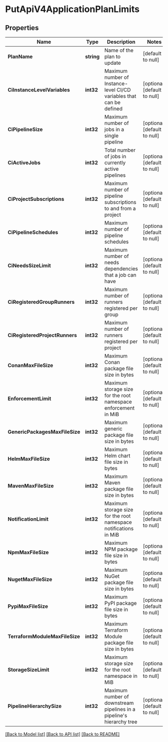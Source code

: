 # PutApiV4ApplicationPlanLimits

## Properties
Name | Type | Description | Notes
------------ | ------------- | ------------- | -------------
**PlanName** | **string** | Name of the plan to update | [default to null]
**CiInstanceLevelVariables** | **int32** | Maximum number of Instance-level CI/CD variables that can be defined | [optional] [default to null]
**CiPipelineSize** | **int32** | Maximum number of jobs in a single pipeline | [optional] [default to null]
**CiActiveJobs** | **int32** | Total number of jobs in currently active pipelines | [optional] [default to null]
**CiProjectSubscriptions** | **int32** | Maximum number of pipeline subscriptions to and from a project | [optional] [default to null]
**CiPipelineSchedules** | **int32** | Maximum number of pipeline schedules | [optional] [default to null]
**CiNeedsSizeLimit** | **int32** | Maximum number of needs dependencies that a job can have | [optional] [default to null]
**CiRegisteredGroupRunners** | **int32** | Maximum number of runners registered per group | [optional] [default to null]
**CiRegisteredProjectRunners** | **int32** | Maximum number of runners registered per project | [optional] [default to null]
**ConanMaxFileSize** | **int32** | Maximum Conan package file size in bytes | [optional] [default to null]
**EnforcementLimit** | **int32** | Maximum storage size for the root namespace enforcement in MiB | [optional] [default to null]
**GenericPackagesMaxFileSize** | **int32** | Maximum generic package file size in bytes | [optional] [default to null]
**HelmMaxFileSize** | **int32** | Maximum Helm chart file size in bytes | [optional] [default to null]
**MavenMaxFileSize** | **int32** | Maximum Maven package file size in bytes | [optional] [default to null]
**NotificationLimit** | **int32** | Maximum storage size for the root namespace notifications in MiB | [optional] [default to null]
**NpmMaxFileSize** | **int32** | Maximum NPM package file size in bytes | [optional] [default to null]
**NugetMaxFileSize** | **int32** | Maximum NuGet package file size in bytes | [optional] [default to null]
**PypiMaxFileSize** | **int32** | Maximum PyPI package file size in bytes | [optional] [default to null]
**TerraformModuleMaxFileSize** | **int32** | Maximum Terraform Module package file size in bytes | [optional] [default to null]
**StorageSizeLimit** | **int32** | Maximum storage size for the root namespace in MiB | [optional] [default to null]
**PipelineHierarchySize** | **int32** | Maximum number of downstream pipelines in a pipeline&#39;s hierarchy tree | [optional] [default to null]

[[Back to Model list]](../README.md#documentation-for-models) [[Back to API list]](../README.md#documentation-for-api-endpoints) [[Back to README]](../README.md)


